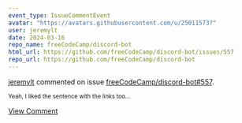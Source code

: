 ```yaml
---
event_type: IssueCommentEvent
avatar: "https://avatars.githubusercontent.com/u/25011573?"
user: jeremylt
date: 2024-03-16
repo_name: freeCodeCamp/discord-bot
html_url: https://github.com/freeCodeCamp/discord-bot/issues/557
repo_url: https://github.com/freeCodeCamp/discord-bot
---
```


<a href='https://github.com/jeremylt' target='_blank'>jeremylt</a> commented on issue <a href='https://github.com/freeCodeCamp/discord-bot/issues/557' target='_blank'>freeCodeCamp/discord-bot#557</a>.

<small>Yeah, I liked the sentence with the links too...</small>

<a href='https://github.com/freeCodeCamp/discord-bot/issues/557' target='_blank'>View Comment</a>